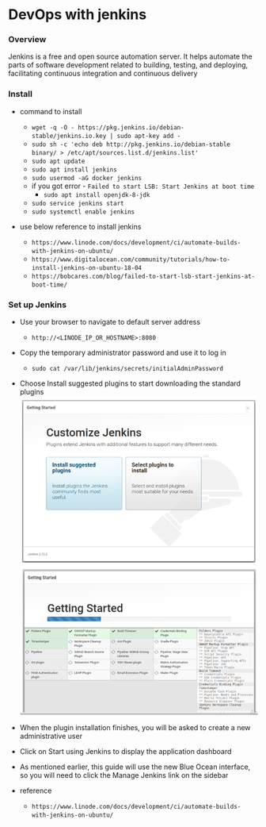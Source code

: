 # DevOps with jenkins

### Overview
Jenkins is a free and open source automation server. It helps automate the parts of software development related to building, testing, and deploying, facilitating continuous integration and continuous delivery
### Install
+ command to install
    + `wget -q -O - https://pkg.jenkins.io/debian-stable/jenkins.io.key | sudo apt-key add -`
    + `sudo sh -c 'echo deb http://pkg.jenkins.io/debian-stable binary/ > /etc/apt/sources.list.d/jenkins.list'`
    + `sudo apt update`
    + `sudo apt install jenkins`
    + `sudo usermod -aG docker jenkins`
    + if you got error - `Failed to start LSB: Start Jenkins at boot time`
        + `sudo apt install openjdk-8-jdk`
    + `sudo service jenkins start`
    + `sudo systemctl enable jenkins`
    
+ use below reference to install jenkins
    + `https://www.linode.com/docs/development/ci/automate-builds-with-jenkins-on-ubuntu/`
    + `https://www.digitalocean.com/community/tutorials/how-to-install-jenkins-on-ubuntu-18-04`
    + `https://bobcares.com/blog/failed-to-start-lsb-start-jenkins-at-boot-time/`

### Set up Jenkins
+ Use your browser to navigate to default server address
    + `http://<LINODE_IP_OR_HOSTNAME>:8080`
+ Copy the temporary administrator password and use it to log in
    + `sudo cat /var/lib/jenkins/secrets/initialAdminPassword`
+ Choose Install suggested plugins to start downloading the standard plugins
![Relevance feedback image](https://github.com/ericserraupwork/DevOps/blob/master/screenshots/j2.PNG)
![Relevance feedback image](https://github.com/ericserraupwork/DevOps/blob/master/screenshots/j3.PNG)
+ When the plugin installation finishes, you will be asked to create a new administrative user
+ Click on Start using Jenkins to display the application dashboard
+ As mentioned earlier, this guide will use the new Blue Ocean interface, so you will need to click the Manage Jenkins link on the sidebar

+ reference
    + `https://www.linode.com/docs/development/ci/automate-builds-with-jenkins-on-ubuntu/`
        
           